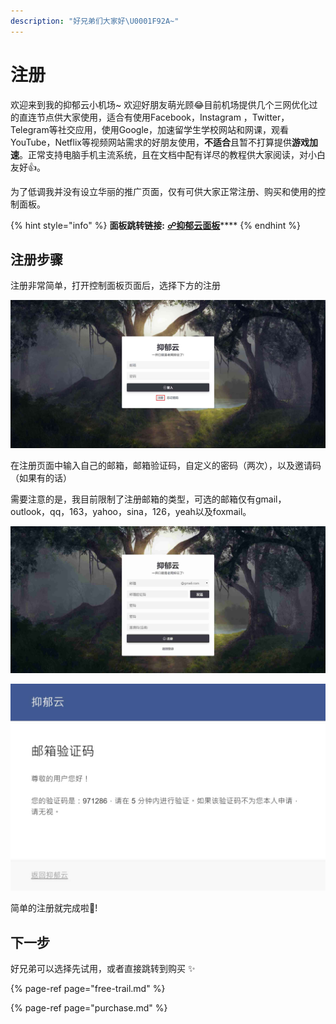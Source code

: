 ```yaml
---
description: "好兄弟们大家好\U0001F92A~"
---
```


# 注册

欢迎来到我的抑郁云小机场~ 欢迎好朋友萌光顾😂目前机场提供几个三网优化过的直连节点供大家使用，适合有使用Facebook，Instagram ，Twitter，Telegram等社交应用，使用Google，加速留学生学校网站和网课，观看YouTube，Netflix等视频网站需求的好朋友使用，**不适合**且暂不打算提供**游戏加速**。正常支持电脑手机主流系统，且在文档中配有详尽的教程供大家阅读，对小白友好👍。 

为了低调我并没有设立华丽的推广页面，仅有可供大家正常注册、购买和使用的控制面板。

{% hint style="info" %}
**面板跳转链接:** [**☍抑郁云面板**](https://panel.frustratingjoy.com)\*\*\*\*
{% endhint %}

## 注册步骤

注册非常简单，打开控制面板页面后，选择下方的注册

![&#x9996;&#x9875;](../.gitbook/assets/shou-ye-.jpg)

在注册页面中输入自己的邮箱，邮箱验证码，自定义的密码（两次），以及邀请码（如果有的话）

需要注意的是，我目前限制了注册邮箱的类型，可选的邮箱仅有gmail，outlook，qq，163，yahoo，sina，126，yeah以及foxmail。

![&#x6CE8;&#x518C;&#x9875;&#x9762;](../.gitbook/assets/zhu-ce-%20%281%29.jpg)

![&#x90AE;&#x4EF6;&#x9A8C;&#x8BC1;&#x7801;](../.gitbook/assets/yan-zheng-ma-.jpg)

简单的注册就完成啦🥳! 

## 下一步

好兄弟可以选择先试用，或者直接跳转到购买 ✨ 

{% page-ref page="free-trail.md" %}

{% page-ref page="purchase.md" %}

